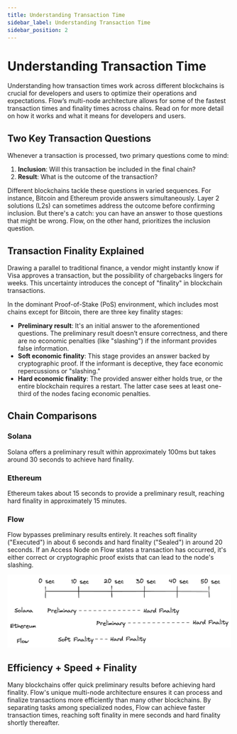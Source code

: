 ```yaml
---
title: Understanding Transaction Time
sidebar_label: Understanding Transaction Time
sidebar_position: 2
---
```


# Understanding Transaction Time

Understanding how transaction times work across different blockchains is crucial for developers and users to optimize their operations and expectations. Flow’s multi-node architecture allows for some of the fastest transaction times and finality times across chains. Read on for more detail on how it works and what it means for developers and users.

## Two Key Transaction Questions

Whenever a transaction is processed, two primary questions come to mind:

1. **Inclusion**: Will this transaction be included in the final chain?
2. **Result**: What is the outcome of the transaction?

Different blockchains tackle these questions in varied sequences. For instance, Bitcoin and Ethereum provide answers simultaneously. Layer 2 solutions (L2s) can sometimes address the outcome before confirming inclusion. But there's a catch: you can have an answer to those questions that might be wrong. Flow, on the other hand, prioritizes the inclusion question.

## **Transaction Finality Explained**

Drawing a parallel to traditional finance, a vendor might instantly know if Visa approves a transaction, but the possibility of chargebacks lingers for weeks. This uncertainty introduces the concept of "finality" in blockchain transactions.

In the dominant Proof-of-Stake (PoS) environment, which includes most chains except for Bitcoin, there are three key finality stages:

- **Preliminary result**: It's an initial answer to the aforementioned questions. The preliminary result doesn’t ensure correctness, and there are no economic penalties (like "slashing") if the informant provides false information.
- **Soft economic finality**: This stage provides an answer backed by cryptographic proof. If the informant is deceptive, they face economic repercussions or "slashing."
- **Hard economic finality**: The provided answer either holds true, or the entire blockchain requires a restart. The latter case sees at least one-third of the nodes facing economic penalties.

## Chain Comparisons

### Solana
Solana offers a preliminary result within approximately 100ms but takes around 30 seconds to achieve hard finality.

### Ethereum
Ethereum takes about 15 seconds to provide a preliminary result, reaching hard finality in approximately 15 minutes.

### Flow

Flow bypasses preliminary results entirely. It reaches soft finality ("Executed") in about 6 seconds and hard finality ("Sealed") in around 20 seconds. If an Access Node on Flow states a transaction has occurred, it's either correct or cryptographic proof exists that can lead to the node's slashing.

![transaction-time.png](./resources/chain-comparison.png)

## Efficiency + Speed + Finality

Many blockchains offer quick preliminary results before achieving hard finality. Flow's unique multi-node architecture ensures it can process and finalize transactions more efficiently than many other blockchains. By separating tasks among specialized nodes, Flow can achieve faster transaction times, reaching soft finality in mere seconds and hard finality shortly thereafter.